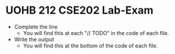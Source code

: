 # UOHB 212 CSE202 Lab-Exam
- Complete the line
  - You will find this at each "// TODO" in the code of each file.
- Write the output
  - You will find this at the bottom of the code of each file.
